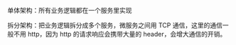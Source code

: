单体架构：所有业务逻辑都在一个服务里实现

拆分架构：把业务逻辑拆分成多个服务，微服务之间用 TCP 通信，这里的通信一般不用 http，因为 http 的请求响应会携带大量的 header，会增大通信的开销。


